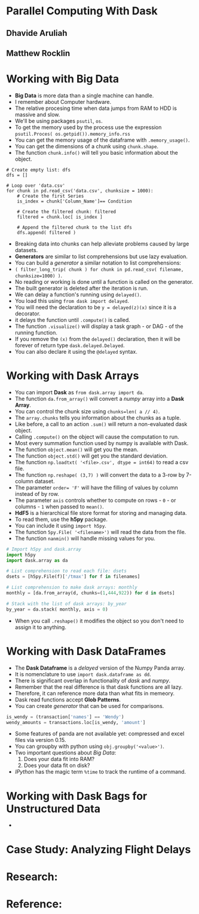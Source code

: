 #  Parallel Computing With Dask
## Dhavide Aruliah
## Matthew Rocklin

# Working with Big Data
- **Big Data** is more data than a single machine can handle.
- I remember about Computer hardware.
- The relative procesing time when data jumps from RAM to HDD is massive and slow.
- We'll be using packages `psutil`, `os`.
- To get the memory used by the process use the expression `psutil.Proces( os.getpid()).memory_info.rss`
- You can get the memory usage of the dataframe with `.memory_usage()`.
- You can get the dimensions of a chunk using `chunk.shape`.
- The function `chunk.info()` will tell you basic information about the object.
```
# Create empty list: dfs
dfs = []

# Loop over 'data.csv'
for chunk in pd.read_csv('data.csv', chunksize = 1000):
    # Create the first Series
    is_index = chunk['Column_Name']== Condition

    # Create the filtered chunk: filtered
    filtered = chunk.loc[ is_index ]

    # Append the filtered chunk to the list dfs
    dfs.append( filtered )
```
- Breaking data into chunks can help alleviate problems caused by large datasets.
- **Generators** are similar to list comprehensions but use lazy evaluation.
- You can build a *generator* a similar notation to list comprehensions:
- `( filter_long_trip( chunk ) for chunk in pd.read_csv( filename, chunksize=1000) )`.
- No reading or working is done until a function is called on the generator.
- The built generator is deleted after the iteration is run.
- We can delay a function's running using `delayed()`.
- You load this using `from dask import delayed`.
- You will need the declaration to be `y = delayed(z)(x)` since it is a decorator.
- it delays the function until `.compute()` is called.
- The function `.visualize()` will display a task graph - or DAG - of the running function.
- If you remove the `(x)` from the `delayed()` declaration, then it will be forever of return type `dask.delayed.Delayed`.
- You can also declare it using the `@delayed` syntax.


# Working with Dask Arrays
- You can import **Dask** as `from dask.array import da`.
- The function `da.from_array()` will convert a *numpy* array into a **Dask Array**.
- You can control the chunk size using `chunks=len( a // 4)`.
- The `array.chunks` tells you information about the chunks as a tuple.
- Like before, a call to an action `.sum()` will return a non-evaluated dask object.
- Calling `.compute()` on the object will cause the computation to run.
- Most every summation function used by numpy is available with Dask.
- The function `object.mean()` will get you the mean.
- The function `object.std()` will get you the standard deviation.
- The function `np.loadtxt( '<file>.csv', dtype = int64)` to read a csv file.
- The function `np.reshape( (3,7) )` will convert the data to a 3-row by 7-column dataset.
- The parameter `order= 'F'` will have the filling of values by column instead of by row.
- The parameter `axis` controls whether to compute on rows - `0` - or columns - `1` when passed to `mean()`.
- **HdF5** is a hierarchical file store format for storing and managing data.
- To read them, use the **h5py** package.
- You can include it using `import h5py`.
- The function `5py.File( '<filename>')` will read the data from the file.
- The function `nanmin()` will handle missing values for you.
```python
# Import h5py and dask.array
import h5py
import dask.array as da

# List comprehension to read each file: dsets
dsets = [h5py.File(f)['/tmax'] for f in filenames]

# List comprehension to make dask arrays: monthly
monthly = [da.from_array(d, chunks=(1,444,922)) for d in dsets]

# Stack with the list of dask arrays: by_year
by_year = da.stack( monthly, axis = 0)
```
- When you call `.reshape()` it modifies the object so you don't need to assign it to anything.


# Working with Dask DataFrames
- The **Dask Dataframe** is a *delayed* version of the Numpy Panda array.
- It is nomenclature to use `import dask.dataframe as dd`.
- There is significant overlap in functionality of *dask* and *numpy*.
- Remember that the real difference is that dask functions are all lazy.
- Therefore, it can reference more data than what fits in memeory.
- Dask read functions accept **Glob Patterns**.
- You can create *generator* that can be used for comparisons.
```python
is_wendy = (transaction['names'] == 'Wendy')
wendy_amounts = transactions.loc[is_wendy, 'amount']
```
- Some features of panda are not available yet: compressed and excel files via version 0.15.
- You can groupby with python using `obj.groupby('<value>')`.
- Two important questions about *Big Data*:
  1. Does your data fit into RAM?
  2. Does your data fit on disk?
- *IPython* has the magic term `%time` to track the runtime of a command.


# Working with Dask Bags for Unstructured Data
- 


# Case Study: Analyzing Flight Delays

# Research:

# Reference:
